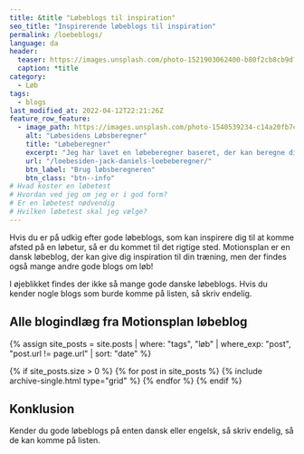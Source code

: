 ```yaml
---
title: &title "Løbeblogs til inspiration"
seo_title: "Inspirerende løbeblogs til inspiration"
permalink: /loebeblogs/
language: da
header:
  teaser: https://images.unsplash.com/photo-1521903062400-b80f2cb8cb9d?ixlib=rb-1.2.1&ixid=MnwxMjA3fDB8MHxwaG90by1wYWdlfHx8fGVufDB8fHx8&auto=format&fit=crop&h=300&w=400&q=10
  caption: *title
category:
  - Løb
tags:
  - blogs
last_modified_at: 2022-04-12T22:21:26Z
feature_row_feature:
  - image_path: https://images.unsplash.com/photo-1540539234-c14a20fb7c7b?ixlib=rb-1.2.1&ixid=MnwxMjA3fDB8MHxzZWFyY2h8MjJ8fHJ1bm5pbmd8ZW58MHwwfDB8fA%3D%3D&auto=format&fit=crop&h=300&w=400&q=10
    alt: "Løbesidens Løbsberegner"
    title: "Løbeberegner"
    excerpt: "Jeg har lavet en løbeberegner baseret, der kan beregne dit træningstempo og konkurrencetider ud fra Jack Daniels Running Formula. Her kan du også læse om forskellige træningsmetoder."
    url: "/loebesiden-jack-daniels-loebeberegner/"
    btn_label: "Brug løbsberegneren"
    btn_class: "btn--info"
# Hvad koster en løbetest
# Hvordan ved jeg om jeg er i god form?
# Er en løbetest nødvendig
# Hvilken løbetest skal jeg vælge?
---
```


Hvis du er på udkig efter gode løbeblogs, som kan inspirere dig til at komme afsted på en løbetur, så er du kommet til det rigtige sted. Motionsplan er en dansk løbeblog, der kan give dig inspiration til din træning, men der findes også mange andre gode blogs om løb!

I øjeblikket findes der ikke så mange gode danske løbeblogs. Hvis du kender nogle blogs som burde komme på listen, så skriv endelig.

## Alle blogindlæg fra Motionsplan løbeblog

{% assign site_posts = site.posts | where: "tags", "løb" | where_exp: "post", "post.url != page.url" | sort: "date" %}

<div class="feature__wrapper">

{% if site_posts.size > 0 %}
  {% for post in site_posts %}
    {% include archive-single.html type="grid" %}
  {% endfor %}
{% endif %}

</div>

## Konklusion

Kender du gode løbeblogs på enten dansk eller engelsk, så skriv endelig, så de kan komme på listen.

